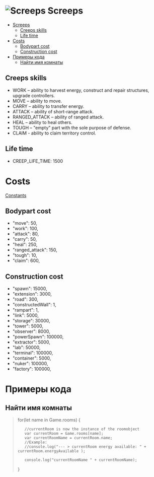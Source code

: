 
![Screeps](https://screeps.com/images/logotype-animated.svg "Screeps")
Screeps
===

- [Screeps](#screeps)
  - [Creeps skills](#creeps-skills)
  - [Life time](#life-time)
- [Costs](#costs)
  - [Bodypart cost](#bodypart-cost)
  - [Construction cost](#construction-cost)
- [Примеры кода](#%d0%9f%d1%80%d0%b8%d0%bc%d0%b5%d1%80%d1%8b-%d0%ba%d0%be%d0%b4%d0%b0)
  - [Найти имя комнаты](#%d0%9d%d0%b0%d0%b9%d1%82%d0%b8-%d0%b8%d0%bc%d1%8f-%d0%ba%d0%be%d0%bc%d0%bd%d0%b0%d1%82%d1%8b)

## Creeps skills

+ WORK – ability to harvest energy, construct and repair structures, upgrade controllers.
+ MOVE – ability to move.
+ CARRY – ability to transfer energy.
+ ATTACK – ability of short-range attack.
+ RANGED_ATTACK – ability of ranged attack.
+ HEAL – ability to heal others.
+ TOUGH – "empty" part with the sole purpose of defense.
+ CLAIM - ability to claim territory control.

## Life time
+ CREEP_LIFE_TIME: 1500


Costs
===

[Constants](https://docs.screeps.com/api/#Constants)


## Bodypart cost
+ "move": 50,
+ "work": 100,
+ "attack": 80,
+ "carry": 50,
+ "heal": 250,
+ "ranged_attack": 150,
+ "tough": 10,
+ "claim": 600,


## Construction cost
+ "spawn": 15000,
+ "extension": 3000,
+ "road": 300,
+ "constructedWall": 1,
+ "rampart": 1,
+ "link": 5000,
+ "storage": 30000,
+ "tower": 5000,
+ "observer": 8000,
+ "powerSpawn": 100000,
+ "extractor": 5000,
+ "lab": 50000,
+ "terminal": 100000,
+ "container": 5000,
+ "nuker": 100000,
+ "factory": 100000,

# Примеры кода

## Найти имя комнаты
>for(let name in Game.rooms) {
>        
>        //currentRoom is now the instance of the roomobject
>        var currentRoom = Game.rooms[name];
>        var currentRoomName = currentRoom.name;
>        //Example:
>        //console.log("--- > currentRoom energy available: " + currentRoom.energyAvailable );
>        
>        console.log("currentRoomName " + currentRoomName);
>}